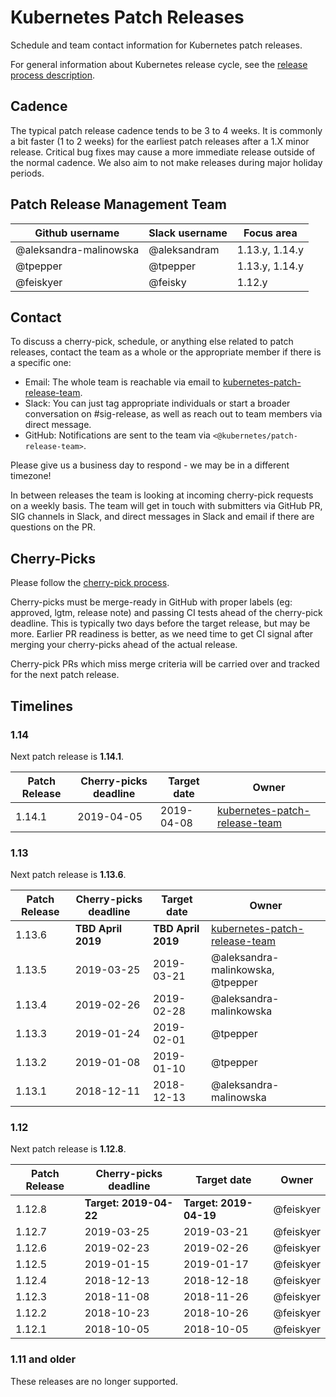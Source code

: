 # Kubernetes Patch Releases

Schedule and team contact information for Kubernetes patch releases.

For general information about Kubernetes release cycle, see the
[release process description].

## Cadence

The typical patch release cadence tends to be 3 to 4 weeks.  It is
commonly a bit faster (1 to 2 weeks) for the earliest patch releases
after a 1.X minor release.  Critical bug fixes may cause a more
immediate release outside of the normal cadence.  We also aim to not make
releases during major holiday periods.

## Patch Release Management Team

| **Github username** | **Slack username** | **Focus area** |
| --- | --- | --- |
| @aleksandra-malinowska | @aleksandram | 1.13.y, 1.14.y |
| @tpepper | @tpepper | 1.13.y, 1.14.y |
| @feiskyer | @feisky | 1.12.y |

## Contact

To discuss a cherry-pick, schedule, or anything else related to
patch releases, contact the team as a whole or the appropriate member if
there is a specific one:

* Email: The whole team is reachable via email to
  [kubernetes-patch-release-team].
* Slack: You can just tag appropriate individuals or start a broader
  conversation on #sig-release, as well as reach out to team members
  via direct message.
* GitHub: Notifications are sent to the team via
  `<@kubernetes/patch-release-team>`.

Please give us a business day to respond - we may be in a different timezone!

In between releases the team is looking at incoming cherry-pick
requests on a weekly basis.  The team will get in touch with
submitters via GitHub PR, SIG channels in Slack, and direct messages
in Slack and email if there are questions on the PR.

## Cherry-Picks

Please follow the [cherry-pick process].

Cherry-picks must be merge-ready in GitHub with proper labels (eg:
approved, lgtm, release note) and passing CI tests ahead of the
cherry-pick deadline.  This is typically two days before the target
release, but may be more.  Earlier PR readiness is better, as we
need time to get CI signal after merging your cherry-picks ahead
of the actual release.

Cherry-pick PRs which miss merge criteria will be carried over and tracked
for the next patch release.

## Timelines

### 1.14

Next patch release is **1.14.1**.

| **Patch Release** | **Cherry-picks deadline** | **Target date** | **Owner** |
| --- | --- | --- | --- |
| 1.14.1 | 2019-04-05 | 2019-04-08 | [kubernetes-patch-release-team] |

### 1.13

Next patch release is **1.13.6**.

| **Patch Release** | **Cherry-picks deadline** | **Target date** | **Owner** |
| --- | --- | --- | --- |
| 1.13.6 | **TBD April 2019** | **TBD April 2019** | [kubernetes-patch-release-team] |
| 1.13.5 | 2019-03-25 | 2019-03-21 | @aleksandra-malinkowska, @tpepper |
| 1.13.4 | 2019-02-26 | 2019-02-28 | @aleksandra-malinkowska |
| 1.13.3 | 2019-01-24 | 2019-02-01 | @tpepper |
| 1.13.2 | 2019-01-08 | 2019-01-10 | @tpepper |
| 1.13.1 | 2018-12-11 | 2018-12-13 | @aleksandra-malinowska |

### 1.12

Next patch release is **1.12.8**.

| **Patch Release** | **Cherry-picks deadline** | **Target date** | **Owner** |
| --- | --- | --- | --- |
| 1.12.8 | **Target: 2019-04-22** | **Target: 2019-04-19** | @feiskyer |
| 1.12.7 | 2019-03-25 | 2019-03-21 | @feiskyer |
| 1.12.6 | 2019-02-23 | 2019-02-26 | @feiskyer |
| 1.12.5 | 2019-01-15 | 2019-01-17 | @feiskyer |
| 1.12.4 | 2018-12-13 | 2018-12-18 | @feiskyer |
| 1.12.3 | 2018-11-08 | 2018-11-26 | @feiskyer |
| 1.12.2 | 2018-10-23 | 2018-10-26 | @feiskyer |
| 1.12.1 | 2018-10-05 | 2018-10-05 | @feiskyer |

### 1.11 and older

These releases are no longer supported.

[release process description]: https://git.k8s.io/community/contributors/devel/release.md
[kubernetes-patch-release-team]: mailto:kubernetes-patch-release-team@googlegroups.com
[cherry-pick process]: https://git.k8s.io/community/contributors/devel/sig-release/cherry-picks.md
